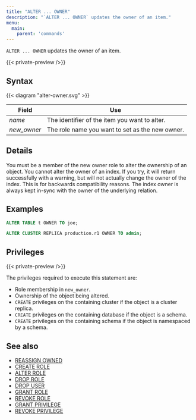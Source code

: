 ```yaml
---
title: "ALTER ... OWNER"
description: "`ALTER ... OWNER` updates the owner of an item."
menu:
  main:
    parent: 'commands'
---
```


`ALTER ... OWNER` updates the owner of an item.

{{< private-preview />}}

## Syntax

{{< diagram "alter-owner.svg" >}}

Field | Use
------|-----
_name_ | The identifier of the item you want to alter.
_new&lowbar;owner_ | The role name you want to set as the new owner.

## Details

You must be a member of the new owner role to alter the ownership of an object.
You cannot alter the owner of an index. If you try, it will return successfully with a warning, but
will not actually change the owner of the index. This is for backwards compatibility reasons. The
index owner is always kept in-sync with the owner of the underlying relation.

## Examples

```sql
ALTER TABLE t OWNER TO joe;
```

```sql
ALTER CLUSTER REPLICA production.r1 OWNER TO admin;
```

## Privileges

{{< private-preview />}}

The privileges required to execute this statement are:

- Role membership in `new_owner`.
- Ownership of the object being altered.
- `CREATE` privileges on the containing cluster if the object is a cluster replica.
- `CREATE` privileges on the containing database if the object is a schema.
- `CREATE` privileges on the containing schema if the object is namespaced by a schema.

## See also

- [REASSIGN OWNED](../reassign-owned)
- [CREATE ROLE](../create-role)
- [ALTER ROLE](../alter-role)
- [DROP ROLE](../drop-role)
- [DROP USER](../drop-user)
- [GRANT ROLE](../grant-role)
- [REVOKE ROLE](../revoke-role)
- [GRANT PRIVILEGE](../grant-privilege)
- [REVOKE PRIVILEGE](../revoke-privilege)
